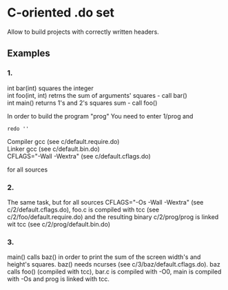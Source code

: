 # C-oriented .do set

Allow to build projects with correctly written headers.

## Examples

### 1.

int bar(int) squares the integer\
int foo(int, int) retrns the sum of arguments' squares - call bar()\
int main() returns 1's and 2's squares sum - call foo()

In order to build the program "prog" You need to enter 1/prog and

    redo ''

Compiler gcc (see c/default.require.do)\
Linker gcc (see c/default.bin.do)\
CFLAGS="-Wall -Wextra" (see c/default.cflags.do)

for all sources

### 2.

The same task, but for all sources CFLAGS="-Os -Wall -Wextra" (see c/2/default.cflags.do), foo.c is compiled with tcc (see c/2/foo/default.require.do) and the resulting binary c/2/prog/prog is linked wit tcc (see c/2/prog/default.bin.do)

### 3.

main() calls baz() in order to print the sum of the screen width's and height's squares. baz() needs ncurses (see c/3/baz/default.cflags.do). baz calls foo() (compiled with tcc), bar.c is compiled with -O0, main is compiled with -Os and prog is linked with tcc.


